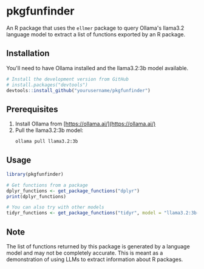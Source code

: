 # pkgfunfinder

An R package that uses the `ellmer` package to query Ollama's llama3.2 language model to extract a list of functions exported by an R package.

## Installation

You'll need to have Ollama installed and the llama3.2:3b model available.

```r
# Install the development version from GitHub
# install.packages("devtools")
devtools::install_github("yourusername/pkgfunfinder")
```

## Prerequisites

1. Install Ollama from [https://ollama.ai/](https://ollama.ai/)
2. Pull the llama3.2:3b model:
   ```bash
   ollama pull llama3.2:3b
   ```

## Usage

```r
library(pkgfunfinder)

# Get functions from a package
dplyr_functions <- get_package_functions("dplyr")
print(dplyr_functions)

# You can also try with other models
tidyr_functions <- get_package_functions("tidyr", model = "llama3.2:3b-instruct", temperature = 0.1)
```

## Note

The list of functions returned by this package is generated by a language model and may not be completely accurate. This is meant as a demonstration of using LLMs to extract information about R packages.
